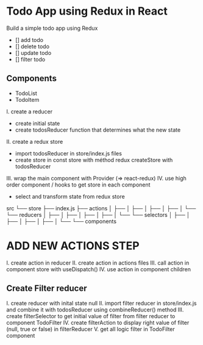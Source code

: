 # Todo App using Redux in React

Build a simple todo app using Redux

- [] add todo
- [] delete todo
- [] update todo
- [] filter todo

## Components

- TodoList
- TodoItem

I. create a reducer

- create initial state
- create todosReducer function that determines what the new state

II. create a redux store

- import todosReducer in store/index.js files
- create store in const store with méthod redux createStore with todosReducer

III. wrap the main component with Provider (=> react-redux)
IV. use high order component / hooks to get store in each component

- select and transform state from redux store

src
└── store
├── index.js
├── actions
│ ├──
│ ├──
│ ├──
│ ├──
│ └──
└── reducers
│ ├──
│ ├──
│ ├──
│ ├──
│ └──
└── selectors
│ ├──
│ ├──
│ ├──
│ ├──
│ └──
└── components

# ADD NEW ACTIONS STEP

I. create action in reducer
II. create action in actions files
III. call action in component store with useDispatch()
IV. use action in component children

## Create Filter reducer

I. create reducer with inital state null
II. import filter reducer in store/index.js and combine it with todosReducer using combineReducer() method
III. create filterSelector to get initial value of filter from filter reducer to component TodoFilter
IV. create filterAction to display right value of filter (null, true or false) in filterReducer
V. get all logic filter in TodoFilter component
